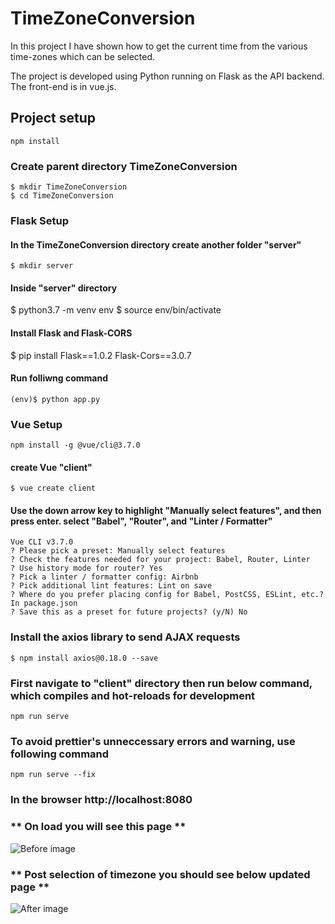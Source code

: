 # TimeZoneConversion
In this project I have shown how to get the current time from the various time-zones which can be selected.

The project is developed using Python running on Flask as the API backend.
The front-end is in vue.js.

## Project setup
```
npm install
```
### Create parent directory TimeZoneConversion
```
$ mkdir TimeZoneConversion
$ cd TimeZoneConversion
```

### Flask Setup
#### In the TimeZoneConversion directory create another folder "server"
```
$ mkdir server
```

#### Inside "server" directory 
$ python3.7 -m venv env
$ source env/bin/activate

#### Install Flask and Flask-CORS
$ pip install Flask==1.0.2 Flask-Cors==3.0.7

#### Run folliwng command 
```
(env)$ python app.py
```

### Vue Setup
```
npm install -g @vue/cli@3.7.0
```

#### create Vue "client"
```
$ vue create client
```

#### Use the down arrow key to highlight "Manually select features", and then press enter. select "Babel", "Router", and "Linter / Formatter"
```
Vue CLI v3.7.0
? Please pick a preset: Manually select features
? Check the features needed for your project: Babel, Router, Linter
? Use history mode for router? Yes
? Pick a linter / formatter config: Airbnb
? Pick additional lint features: Lint on save
? Where do you prefer placing config for Babel, PostCSS, ESLint, etc.? In package.json
? Save this as a preset for future projects? (y/N) No
```
### Install the axios library to send AJAX requests
```
$ npm install axios@0.18.0 --save
```

### First navigate to "client" directory then run below command, which compiles and hot-reloads for development
```
npm run serve
```
### To avoid prettier's unneccessary errors and warning, use following command
```
npm run serve --fix
```

### In the browser http://localhost:8080
### ** On load you will see this page **
![Before image](https://github.com/Khushboosah/TimeZoneConversion/blob/master/client/src/assets/Screen%20Shot%202020-07-27%20at%208.47.33%20PM.png)

### ** Post selection of timezone you should see below updated page **
![After image](https://github.com/Khushboosah/TimeZoneConversion/blob/master/client/src/assets/Screen%20Shot%202020-07-27%20at%208.48.10%20PM.png)
